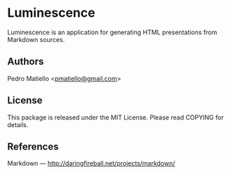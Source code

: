 Luminescence
============

Luminescence is an application for generating HTML presentations from Markdown sources.


Authors
-------

Pedro Matiello <<pmatiello@gmail.com>>


License
-------

This package is released under the MIT License. Please read COPYING for details.


References
----------

Markdown — <http://daringfireball.net/projects/markdown/>